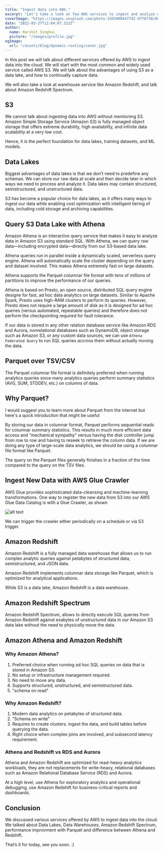 ```yaml
---
title: "Ingest data into AWS."
excerpt: "Let's take a look at few AWS services to ingest and analyze data in the cloud."
coverImage: "https://images.unsplash.com/photo-1565008447742-97f6f38c985c?ixlib=rb-1.2.1&ixid=MnwxMjA3fDB8MHxwaG90by1wYWdlfHx8fGVufDB8fHx8&auto=format&fit=crop&w=1331&q=80"
date: "2022-03-27T12:04:07.322Z"
author:
  name: Harshit Singhai
  picture: "/images/profile.jpg"
ogImage:
  url: "/assets/blog/dynamic-routing/cover.jpg"
---
```


In this post we will talk about different services offered by AWS to ingest data into the cloud. We will start with the most common and widely used service called AWS S3. We will talk about the advantages of using S3 as a data lake, and how to continually capture data.

We will also take a look at warehouse service like Amazon Redshift, and talk about Amazon Redshift Spectrum.

## S3

We cannot talk about ingesting data into AWS without mentioning S3. Amazon Simple Storage Service (Amazon S3) is fully managed object storage that offers extreme durability, high availability, and infinite data scalability at a very low cost.

Hence, it is the perfect foundation for data lakes, training datasets, and ML models.

## Data Lakes

Biggest advantages of data lakes is that we don’t need to predefine any schemas. We can store our raw data at scale and then decide later in which ways we need to process and analyze it. Data lakes may contain structured, semistructured, and unstructured data.

S3 has become a popular choice for data lakes, as it offers many ways to ingest our data while enabling cost optimization with intelligent tiering of data, including cold storage and archiving capabilities.

## Query S3 Data Lake with Athena

Amazon Athena is an interactive query service that makes it easy to analyze data in Amazon S3 using standard SQL. With Athena, we can query raw data—including encrypted data—directly from our S3-based data lake.

Athena queries run in parallel inside a dynamically scaled, serverless query engine. Athena will automatically scale the cluster depending on the query and dataset involved. This makes Athena extremely fast on large datasets.

Athena supports the Parquet columnar file format with tens of millions of partitions to improve the performance of our queries.

Athena is based on Presto, an open source, distributed SQL query engine designe for fast, ad hoc data analytics on large datasets. Similar to Apache Spark, Presto uses high-RAM clusters to perform its queries. However, Presto does not require a large
amount of disk as it is designed for ad hoc queries (versus automated, repeatable queries) and therefore does not perform the checkpointing required for fault
tolerance.

If our data is stored in any other relation database service like Amazon RDS and Aurora, nonrelational databases such as DynamoDB, object storage such as Amazon S3, or any custom data sources, we can use `Athena Federated Query` to run SQL queries accross them without actually moving the data.

## Parquet over TSV/CSV

The Parquet columnar file format is definitely preferred when running analytics queries since many analytics queries perform summary statistics (AVG, SUM, STDDEV, etc.) on columns of data.

## Why Parquet?

I would suggest you to learn more about Parquet from the internet but here's a quick introduction that might be useful

By storing our data in columnar format, Parquet performs sequential reads for columnar summary statistics. This results in much more efficient data access and “mechanical sympathy” versus having the disk controller jump from row to row and having to reseek to retrieve the column data. If we are doing any type of large-scale data analytics, we should be using a columnar file format like Parquet.

The query on the Parquet files generally finishes in a fraction of the time compared to the query on the TSV files.

## Ingest New Data with AWS Glue Crawler

AWS Glue provides sophisticated data-cleansing and machine-learning transformations. One way to register the new data from S3 into our AWS Glue Data Catalog is with a Glue Crawler, as shown

![alt text](https://serving.photos.photobox.com/61816296addf0a052978a4c1dd861f2bc205251e75cafd997488b8abfd4b8924239ca50b.jpg)

We can trigger the crawler either periodically on a schedule or via S3 trigger.

## Amazon Redshift

Amazon Redshift is a fully managed data warehouse that allows us to run complex
analytic queries against petabytes of structured data, semistructured, and JSON data.

Amazon Redshift implements columnar data storage like Parquet, which is optimized for analytical applications.

While S3 is a data lake, Amazon Redshift is a data warehouse.

## Amazon Redshift Spectrum

Amazon Redshift Spectrum, allows to directly execute SQL queries from Amazon Redshift against exabytes of unstructured data in our Amazon S3 data lake without the need to physically move the data.

## Amazon Athena and Amazon Redshift

### Why Amazon Athena?

1. Preferred choice when running ad hoc SQL queries on data that is stored in Amazon S3.
2. No setup or infrastructure management required.
3. No need to move any data.
4. Supports structured, unstructured, and semistructured data.
5. "schema on read"

### Why Amazon Redshift?

1. Modern data analytics on petabytes of structured data.
2. "Schema on write"
3. Requires to create clusters. ingest the data, and build tables before querying the data.
4. Right choice when complex joins are involved, and subsecond latency requirement.

### Athena and Redshift vs RDS and Aurora

Athena and Amazon Redshift are optimized for read-heavy analytics workloads, they are not replacements for write-heavy, relational databases such as Amazon Relational Database Service (RDS) and Aurora.

At a high level, use Athena for exploratory analytics and operational debugging, use Amazon Redshift for business-critical reports and dashboards.

## Conclusion

We discussed various services offered by AWS to ingest data into the cloud. We talked about Data Lakes, Data Warehouses, Amazon Redshift Spectrum, performance improvment with Parquet and difference between Athena and Redshift.

That’s it for today, see you soon. :)
